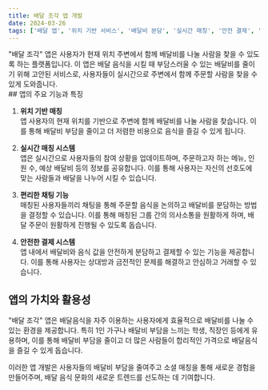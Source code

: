 ```yaml
---
title: 배달 조각 앱 개발
date: 2024-03-26
tags: ['배달 앱', '위치 기반 서비스', '배달비 분담', '실시간 매칭', '안전 결제', '앱 제작']
---
```

<div class="justify-text">
"배달 조각" 앱은 사용자가 현재 위치 주변에서 함께 배달비를 나눌 사람을 찾을 수 있도록 하는 플랫폼입니다. 이 앱은 배달 음식을 시킬 때 부담스러울 수 있는 배달비를 줄이기 위해 고안된 서비스로, 사용자들이 실시간으로 주변에서 함께 주문할 사람을 찾을 수 있게 도와줍니다.

<!--more-->
<br>
## 앱의 주요 기능과 특징

1. **위치 기반 매칭**  
   앱 사용자의 현재 위치를 기반으로 주변에 함께 배달비를 나눌 사람을 찾습니다. 이를 통해 배달비 부담을 줄이고 더 저렴한 비용으로 음식을 즐길 수 있게 됩니다.

2. **실시간 매칭 시스템**  
   앱은 실시간으로 사용자들의 참여 상황을 업데이트하며, 주문하고자 하는 메뉴, 인원 수, 예상 배달비 등의 정보를 공유합니다. 이를 통해 사용자는 자신의 선호도에 맞는 사람들과 배달을 나누어 시킬 수 있습니다.

3. **편리한 채팅 기능**  
   매칭된 사용자들끼리 채팅을 통해 주문할 음식을 논의하고 배달비를 분담하는 방법을 결정할 수 있습니다. 이를 통해 매칭된 그룹 간의 의사소통을 원활하게 하며, 배달 주문이 원활하게 진행될 수 있도록 돕습니다.

4. **안전한 결제 시스템**  
   앱 내에서 배달비와 음식 값을 안전하게 분담하고 결제할 수 있는 기능을 제공합니다. 이를 통해 사용자는 상대방과 금전적인 문제를 해결하고 안심하고 거래할 수 있습니다.

## 앱의 가치와 활용성

"배달 조각" 앱은 배달음식을 자주 이용하는 사용자에게 효율적으로 배달비를 나눌 수 있는 환경을 제공합니다. 특히 1인 가구나 배달비 부담을 느끼는 학생, 직장인 등에게 유용하며, 이를 통해 배달비 부담을 줄이고 더 많은 사람들이 합리적인 가격으로 배달음식을 즐길 수 있게 돕습니다.

이러한 앱 개발은 사용자들의 배달비 부담을 줄여주고 소셜 매칭을 통해 새로운 경험을 만들어주며, 배달 음식 문화의 새로운 트렌드를 선도하는 데 기여합니다.
</div>